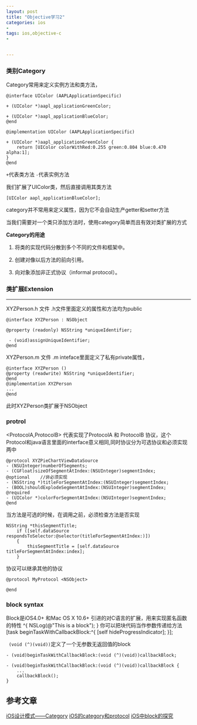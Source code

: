 ```yaml
---
layout: post
title: "Objective学习2"
categories: ios
- 
tags: ios,objective-c
- 


---
```

### 类别Category

Category常用来定义实例方法和类方法，

	@interface UIColor (AAPLApplicationSpecific)
	
	+ (UIColor *)aapl_applicationGreenColor;
	
	+ (UIColor *)aapl_applicationBlueColor;
	@end
	
	@implementation UIColor (AAPLApplicationSpecific)

	+ (UIColor *)aapl_applicationGreenColor {
    	return [UIColor colorWithRed:0.255 green:0.804 blue:0.470 alpha:1];
	}	
	@end
	
`+`代表类方法   `-`代表实例方法

我们扩展了UIColor类，然后直接调用其类方法

	[UIColor aapl_applicationBlueColor];
	
category并不常用来定义属性，因为它不会自动生产getter和setter方法

当我们需要对一个类只添加方法时，使用category简单而且有效对类扩展的方式

**Category的用途**

1. 将类的实现代码分散到多个不同的文件和框架中。

2. 创建对像以后方法的前向引用。

3. 向对象添加非正式协议（informal protocol）。



	
### 类扩展Extension
---
XYZPerson.h 文件
.h文件里面定义的属性和方法均为public
	
	@interface XYZPerson : NSObject  		@property (readonly) NSString *uniqueIdentifier;
	 - (void)assignUniqueIdentifier;	@end
	
XYZPerson.m 文件.m inteface里面定义了私有private属性，	
	@interface XYZPerson ()	@property (readwrite) NSString *uniqueIdentifier;	@end	@implementation XYZPerson	...	@end

此时XYZPerson类扩展于NSObject
### protrol
<ProtocolA,ProtocolB> 代表实现了ProtocolA 和 ProtocolB 协议，这个Protocol和java语言里面的interface意义相同,同时协议分为可选协议和必须实现两中
	@protocol XYZPieChartViewDataSource	- (NSUInteger)numberOfSegments;	- (CGFloat)sizeOfSegmentAtIndex:(NSUInteger)segmentIndex;	@optional    //非必须实现	- (NSString *)titleForSegmentAtIndex:(NSUInteger)segmentIndex;	- (BOOL)shouldExplodeSegmentAtIndex:(NSUInteger)segmentIndex;	@required	- (UIColor *)colorForSegmentAtIndex:(NSUInteger)segmentIndex;	@end
当方法是可选的时候，在调用之前，必须检查方法是否实现
	NSString *thisSegmentTitle;	    if ([self.dataSource respondsToSelector:@selector(titleForSegmentAtIndex:)])		{	        thisSegmentTitle = [self.dataSource titleForSegmentAtIndex:index];	    }协议可以继承其他的协议
	@protocol MyProtocol <NSObject>
	@end### block syntax
Block是iOS4.0+ 和Mac OS X 10.6+ 引进的对C语言的扩展，用来实现匿名函数的特性	^{	     NSLog(@"This is a block");	}
你可以把块代码当作参数传递给方法
	[task beginTaskWithCallbackBlock:^{	        [self hideProgressIndicator];	}];

` (void (^)(void))`定义了一个无参数无返回值的block

	- (void)beginTaskWithCallbackBlock:(void (^)(void))callbackBlock;
	
	- (void)beginTaskWithCallbackBlock:(void (^)(void))callbackBlock {	    ...	    callbackBlock();	}



参考文章
---
[iOS设计模式——Category](http://blog.csdn.net/lovefqing/article/details/8289851)
[iOS的category和protocol](http://www.2cto.com/kf/201402/280727.html)
[iOS中block的探究](http://www.cocoachina.com/newbie/basic/2012/0718/4462.html)
